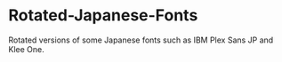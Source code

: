 # Rotated-Japanese-Fonts
Rotated versions of some Japanese fonts such as IBM Plex Sans JP and Klee One.
